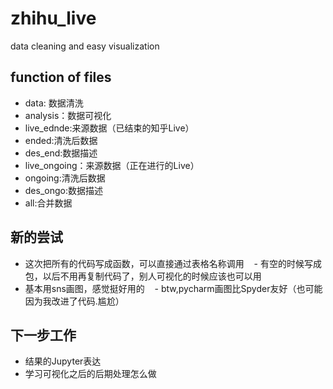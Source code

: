 # zhihu_live
data cleaning and easy visualization

## function of files
- data: 数据清洗
- analysis：数据可视化
- live_ednde:来源数据（已结束的知乎Live）
- ended:清洗后数据
- des_end:数据描述
- live_ongoing：来源数据（正在进行的Live）
- ongoing:清洗后数据
- des_ongo:数据描述
- all:合并数据

## 新的尝试
- 这次把所有的代码写成函数，可以直接通过表格名称调用
    - 有空的时候写成包，以后不用再复制代码了，别人可视化的时候应该也可以用
- 基本用sns画图，感觉挺好用的
    - btw,pycharm画图比Spyder友好（也可能因为我改进了代码.尴尬）

## 下一步工作
- 结果的Jupyter表达
- 学习可视化之后的后期处理怎么做
